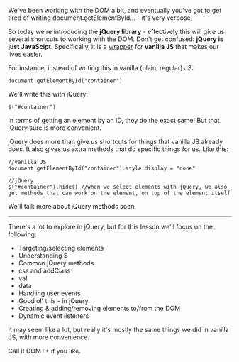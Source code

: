 
We've been working with the DOM a bit, and eventually you've got to get tired of writing document.getElementById... - it's very verbose.

  

So today we're introducing the **jQuery library** - effectively this will give us several shortcuts to working with the DOM. Don't get confused: **jQuery is just JavaScipt**. Specifically, it is a [wrapper](https://en.wikipedia.org/wiki/Wrapper_function) for **vanilla JS** that makes our lives easier.

  

For instance, instead of writing this in vanilla (plain, regular) JS:
```
document.getElementById("container")
```
  

We'll write this with jQuery:
```
$("#container")
```
  

In terms of getting an element by an ID, they do the exact same! But that jQuery sure is more convenient.

  

jQuery does more than give us shortcuts for things that vanilla JS already does. It also gives us extra methods that do specific things for us. Like this:

  
```
//vanilla JS
document.getElementById("container").style.display = "none" 

//jQuery
$("#container").hide() //when we select elements with jQuery, we also get methods that can work on the element, on top of the element itself
```
  

We'll talk more about jQuery methods soon.

----------

  

There's a lot to explore in jQuery, but for this lesson we'll focus on the following:

  

-   Targeting/selecting elements
-   Understanding $
-   Common jQuery methods
-   css and addClass
-   val
-   data
-   Handling user events
-   Good ol' this - in jQuery
-   Creating & adding/removing elements to/from the DOM
-   Dynamic event listeners

  

It may seem like a lot, but really it's mostly the same things we did in vanilla JS, with more convenience.

Call it DOM++ if you like.